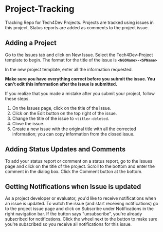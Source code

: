 # Project-Tracking
Tracking Repo for Tech4Dev Projects. Projects are tracked using issues in this project. Status reports are added as comments to the project issue.

## Adding a Project
Go to the Issues tab and click on New Issue. Select the Tech4Dev-Project template to begin. The format for the title of the issue is **`<NGOName>-<SPName>`**

In the new project template, enter all the information requested. 

**Make sure you have everything correct before you submit the issue. You can't edit this information after the issue is submitted.** 

If you realize that you made a mistake after you submit your project, follow these steps.

1. On the Issues page, click on the title of the issue.
2. Click on the Edit button on the top right of the issue.
3. Change the title of the issue to `<title>-deleted`.
4. Close the issue.
5. Create a new issue with the original title with all the corrected information; you can copy information from the closed issue.

## Adding Status Updates and Comments
To add your status report or comment on a status report, go to the Issues page and click on the title of the project. Scroll to the bottom and enter the comment in the dialog box. Click the Comment button at the bottom. 

## Getting Notifications when Issue is updated
As a project developer or evaluator, you'd like to receive notifications when an issue is updated. To watch the issue (and start receiving notifications) go to the project issue page and click on Subscribe under Notifications in the right navigation bar. If the button says "unsubscribe", you're already subscribed for notifications. Click the wheel next to the button to make sure you're subscribed so you receive all notifications for this issue.

